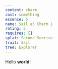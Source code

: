 ```yaml
---
content: charm
cost: something
essence: 5
name: Sail e5 Charm 1
rating: 5
requires: []
splat: Second Sunrise
trait: Sail
tree: Explorer
---
```


Hello **world**!
